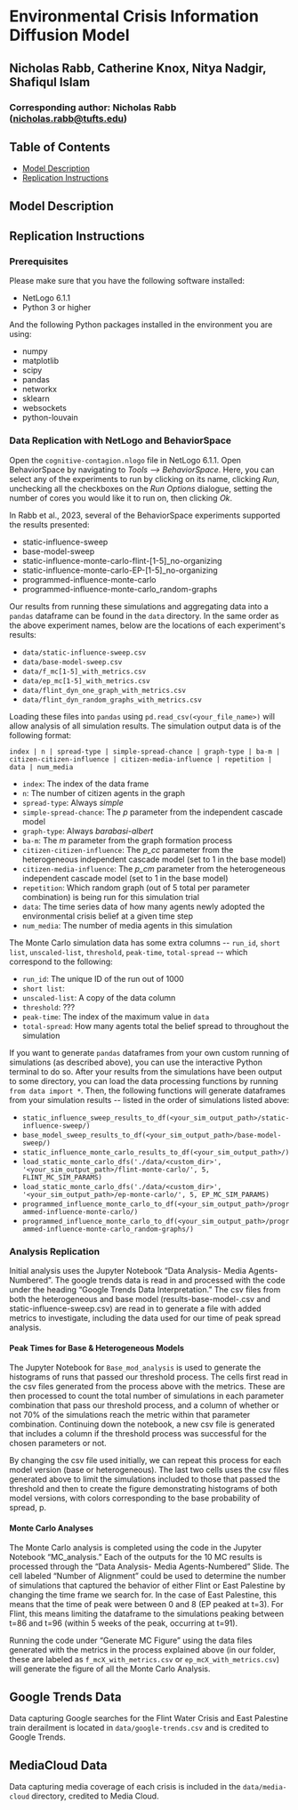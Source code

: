 # Environmental Crisis Information Diffusion Model

## Nicholas Rabb, Catherine Knox, Nitya Nadgir, Shafiqul Islam

### Corresponding author: Nicholas Rabb (nicholas.rabb@tufts.edu)

## Table of Contents

* [Model Description](#model-description)
* [Replication Instructions](#replication-instructions)

## Model Description

## Replication Instructions

### Prerequisites

Please make sure that you have the following software installed:
* NetLogo 6.1.1
* Python 3 or higher

And the following Python packages installed in the environment you are using:

* numpy
* matplotlib
* scipy
* pandas
* networkx
* sklearn
* websockets
* python-louvain

### Data Replication with NetLogo and BehaviorSpace

Open the `cognitive-contagion.nlogo` file in NetLogo 6.1.1. Open BehaviorSpace by navigating to *Tools --> BehaviorSpace*. Here, you can select any of the experiments to run by clicking on its name, clicking *Run*, unchecking all the checkboxes on the *Run Options* dialogue, setting the number of cores you would like it to run on, then clicking *Ok*.

In Rabb et al., 2023, several of the BehaviorSpace experiments supported the results presented:
* static-influence-sweep
* base-model-sweep
* static-influence-monte-carlo-flint-[1-5]_no-organizing
* static-influence-monte-carlo-EP-[1-5]_no-organizing
* programmed-influence-monte-carlo
* programmed-influence-monte-carlo_random-graphs

Our results from running these simulations and aggregating data into a `pandas` dataframe can be found in the `data` directory. In the same order as the above experiment names, below are the locations of each experiment's results:

* `data/static-influence-sweep.csv`
* `data/base-model-sweep.csv`
* `data/f_mc[1-5]_with_metrics.csv`
* `data/ep_mc[1-5]_with_metrics.csv`
* `data/flint_dyn_one_graph_with_metrics.csv`
* `data/flint_dyn_random_graphs_with_metrics.csv`

Loading these files into `pandas` using `pd.read_csv(<your_file_name>)` will allow analysis of all simulation results. The simulation output data is of the following format:

```
index | n | spread-type | simple-spread-chance | graph-type | ba-m | citizen-citizen-influence | citizen-media-influence | repetition | data | num_media
```

* `index`: The index of the data frame
* `n`: The number of citizen agents in the graph
* `spread-type`: Always *simple*
* `simple-spread-chance`: The *p* parameter from the independent cascade model
* `graph-type`: Always *barabasi-albert*
* `ba-m`: The *m* parameter from the graph formation process
* `citizen-citizen-influence`: The *p_cc* parameter from the heterogeneous independent cascade model (set to 1 in the base model)
* `citizen-media-influence`: The *p_cm* parameter from the heterogeneous independent cascade model (set to 1 in the base model)
* `repetition`: Which random graph (out of 5 total per parameter combination) is being run for this simulation trial
* `data`: The time series data of how many agents newly adopted the environmental crisis belief at a given time step
* `num_media`: The number of media agents in this simulation

The Monte Carlo simulation data has some extra columns -- `run_id`, `short list`, `unscaled-list`, `threshold`, `peak-time`, `total-spread` -- which correspond to the following:

* `run_id`: The unique ID of the run out of 1000
* `short list`: 
* `unscaled-list`: A copy of the data column
* `threshold`: ???
* `peak-time`: The index of the maximum value in `data`
* `total-spread`: How many agents total the belief spread to throughout the simulation

If you want to generate `pandas` dataframes from your own custom running of simulations (as described above), you can use the interactive Python terminal to do so. After your results from the simulations have been output to some directory, you can load the data processing functions by running `from data import *`. Then, the following functions will generate dataframes from your simulation results -- listed in the order of simulations listed above:

* `static_influence_sweep_results_to_df(<your_sim_output_path>/static-influence-sweep/)`
* `base_model_sweep_results_to_df(<your_sim_output_path>/base-model-sweep/)`
* `static_influence_monte_carlo_results_to_df(<your_sim_output_path>/)`
* `load_static_monte_carlo_dfs('./data/<custom_dir>', '<your_sim_output_path>/flint-monte-carlo/', 5, FLINT_MC_SIM_PARAMS)`
* `load_static_monte_carlo_dfs('./data/<custom_dir>', '<your_sim_output_path>/ep-monte-carlo/', 5, EP_MC_SIM_PARAMS)`
* `programmed_influence_monte_carlo_to_df(<your_sim_output_path>/programmed-influence-monte-carlo/)`
* `programmed_influence_monte_carlo_to_df(<your_sim_output_path>/programmed-influence-monte-carlo_random-graphs/)`

### Analysis Replication

Initial analysis uses the Jupyter Notebook “Data Analysis- Media Agents-Numbered”.  The google trends data is read in and processed with the code under the heading “Google Trends Data Interpretation.” The csv files from both the heterogeneous and base model (results-base-model-.csv and static-influence-sweep.csv) are read in to generate a file with added metrics to investigate, including the data used for our time of peak spread analysis.

#### Peak Times for Base & Heterogeneous Models

The Jupyter Notebook for `Base_mod_analysis` is used to generate the histograms of runs that passed our threshold process. The cells first read in the csv files generated from the process above with the metrics. These are then processed to count the total number of simulations in each parameter combination that pass our threshold process, and a column of whether or not 70% of the simulations reach the metric within that parameter combination. Continuing down the notebook, a new csv file is generated that includes a column if the threshold process was successful for the chosen parameters or not. 

By changing the csv file used initially, we can repeat this process for each model version (base or heterogeneous). The last two cells uses the csv files generated above to limit the simulations included to those that passed the threshold and then to create the figure demonstrating histograms of both model versions, with colors corresponding to the base probability of spread, p.

#### Monte Carlo Analyses

The Monte Carlo analysis is completed using the code in the Jupyter Notebook “MC_analysis.” Each of the outputs for the 10 MC results is processed through the “Data Analysis- Media Agents-Numbered” Slide.  The cell labeled “Number of Alignment” could be used to determine the number of simulations that captured the behavior of either Flint or East Palestine by changing the time frame we search for.  In the case of East Palestine, this means that the time of peak were between 0 and 8 (EP peaked at t=3). For Flint, this means limiting the dataframe to the simulations peaking between t=86 and t=96 (within 5 weeks of the peak, occurring at t=91). 

Running the code under “Generate MC Figure” using the data files generated with the metrics in the process explained above (in our folder, these are labeled as `f_mcX_with_metrics.csv` or `ep_mcX_with_metrics.csv`) will generate the figure of all the Monte Carlo Analysis. 

## Google Trends Data

Data capturing Google searches for the Flint Water Crisis and East Palestine train derailment is located in `data/google-trends.csv` and is credited to Google Trends.

## MediaCloud Data

Data capturing media coverage of each crisis is included in the `data/media-cloud` directory, credited to Media Cloud.